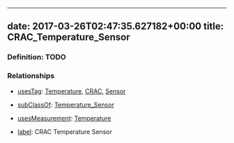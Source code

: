 
---
date: 2017-03-26T02:47:35.627182+00:00
title: CRAC_Temperature_Sensor
---
### Definition: TODO

### Relationships

* [usesTag](https://brickschema.org/schema/1.0/BrickFrame#usesTag): [Temperature](https://brickschema.org/schema/1.0/BrickTag#Temperature), [CRAC](https://brickschema.org/schema/1.0/BrickTag#CRAC), [Sensor](https://brickschema.org/schema/1.0/BrickTag#Sensor)

* [subClassOf](http://www.w3.org/2000/01/rdf-schema#subClassOf): [Temperature_Sensor](https://brickschema.org/schema/1.0/Brick#Temperature_Sensor)

* [usesMeasurement](https://brickschema.org/schema/1.0/BrickFrame#usesMeasurement): [Temperature](https://brickschema.org/schema/1.0/Brick#Temperature)

* [label](http://www.w3.org/2000/01/rdf-schema#label): CRAC Temperature Sensor
